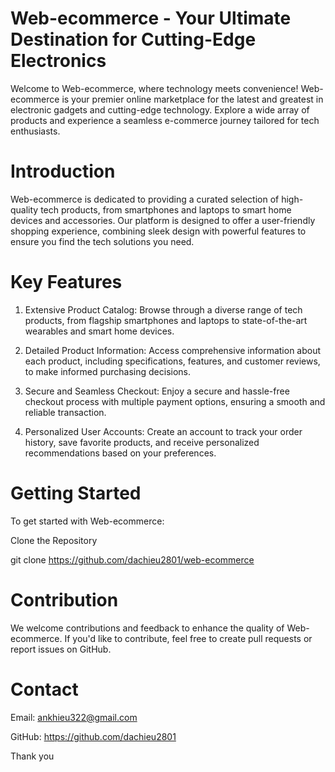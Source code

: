 # Web-ecommerce - Your Ultimate Destination for Cutting-Edge Electronics

Welcome to Web-ecommerce, where technology meets convenience! Web-ecommerce is your premier online marketplace for the latest and greatest in electronic gadgets and cutting-edge technology. Explore a wide array of products and experience a seamless e-commerce journey tailored for tech enthusiasts.

# Introduction

Web-ecommerce is dedicated to providing a curated selection of high-quality tech products, from smartphones and laptops to smart home devices and accessories. Our platform is designed to offer a user-friendly shopping experience, combining sleek design with powerful features to ensure you find the tech solutions you need.

# Key Features
1. Extensive Product Catalog: Browse through a diverse range of tech products, from flagship smartphones and laptops to state-of-the-art wearables and smart home devices.

2. Detailed Product Information: Access comprehensive information about each product, including specifications, features, and customer reviews, to make informed purchasing decisions.

3. Secure and Seamless Checkout: Enjoy a secure and hassle-free checkout process with multiple payment options, ensuring a smooth and reliable transaction.

4. Personalized User Accounts: Create an account to track your order history, save favorite products, and receive personalized recommendations based on your preferences.

# Getting Started

To get started with Web-ecommerce:

Clone the Repository

git clone https://github.com/dachieu2801/web-ecommerce

# Contribution
We welcome contributions and feedback to enhance the quality of Web-ecommerce. If you'd like to contribute, feel free to create pull requests or report issues on GitHub.

# Contact

Email: ankhieu322@gmail.com

GitHub: https://github.com/dachieu2801

Thank you 